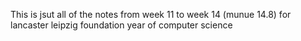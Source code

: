 This is jsut all of the notes from week 11 to week 14 (munue 14.8) for lancaster leipzig foundation year of computer science